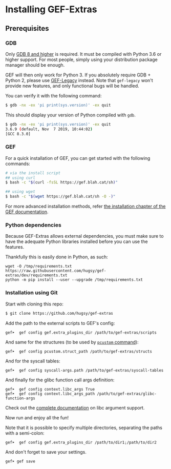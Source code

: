 # Installing GEF-Extras

## Prerequisites

### GDB

Only [GDB 8 and higher](https://www.gnu.org/s/gdb) is required. It must be compiled with Python 3.6 or higher support. For most people, simply using your distribution package manager should be enough.

GEF will then only work for Python 3. If you absolutely require GDB + Python 2, please use [GEF-Legacy](https://github.com/hugsy/gef-legacy) instead. Note that `gef-legacy` won't provide new features, and only functional bugs will be handled.

You can verify it with the following command:

```bash
$ gdb -nx -ex 'pi print(sys.version)' -ex quit
```

This should display your version of Python compiled with `gdb`.

```bash
$ gdb -nx -ex 'pi print(sys.version)' -ex quit
3.6.9 (default, Nov  7 2019, 10:44:02)
[GCC 8.3.0]
```

### GEF

For a quick installation of GEF, you can get started with the following commands:

```bash
# via the install script
## using curl
$ bash -c "$(curl -fsSL https://gef.blah.cat/sh)"

## using wget
$ bash -c "$(wget https://gef.blah.cat/sh -O -)"
```

For more advanced installation methods, refer [the installation chapter of the GEF documentation](https://hugsy.github.io/gef/install).

### Python dependencies

Because GEF-Extras allows external dependencies, you must make sure to have the adequate Python libraries installed before you can use the features.

Thankfully this is easily done in Python, as such:

```
wget -O /tmp/requirements.txt https://raw.githubusercontent.com/hugsy/gef-extras/dev/requirements.txt
python -m pip install --user --upgrade /tmp/requirements.txt
```


### Installation using Git

Start with cloning this repo:
```bash
$ git clone https://github.com/hugsy/gef-extras
```

Add the path to the external scripts to GEF's config:
```text
gef➤  gef config gef.extra_plugins_dir /path/to/gef-extras/scripts
```

And same for the structures (to be used by [`pcustom` command](https://hugsy.github.io/gef/commands/pcustom/)):
```text
gef➤  gef config pcustom.struct_path /path/to/gef-extras/structs
```

And for the syscall tables:
```text
gef➤  gef config syscall-args.path /path/to/gef-extras/syscall-tables
```

And finally for the glibc function call args definition:
```text
gef➤  gef config context.libc_args True
gef➤  gef config context.libc_args_path /path/to/gef-extras/glibc-function-args
```

Check out the [complete documentation](commands/glibc_function_args.md) on libc argument support.


Now run and enjoy all the fun!


Note that it is possible to specify multiple directories, separating the paths with
a semi-colon:

```text
gef➤  gef config gef.extra_plugins_dir /path/to/dir1;/path/to/dir2
```

And don't forget to save your settings.

```text
gef➤ gef save
```
